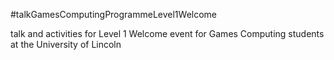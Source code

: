 #talkGamesComputingProgrammeLevel1Welcome

talk and activities for Level 1 Welcome event for Games Computing students at the University of Lincoln
